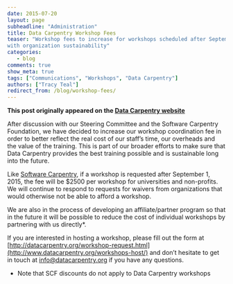 ```yaml
---
date: 2015-07-20
layout: page
subheadline: "Administration"
title: Data Carpentry Workshop Fees
teaser: "Workshop fees to increase for workshops scheduled after September 1, 2015 to help
with organization sustainability"
categories:
   - blog
comments: true
show_meta: true
tags: ["Communications", "Workshops", "Data Carpentry"]
authors: ["Tracy Teal"]
redirect_from: /blog/workshop-fees/
--- 
```


**This post originally appeared on the [Data Carpentry website](https://datacarpentry.org)**

After discussion with our Steering Committee and the Software Carpentry Foundation,
we have decided to increase our workshop coordination fee in order to better
reflect the real cost of our staff’s time, our overheads and the value of the
training. This is part of our broader efforts to make sure that Data Carpentry
provides the best training possible and is sustainable long into the future.

Like [Software Carpentry](http://software-carpentry.org/blog/), if a workshop is requested after September 1, 2015, the
fee will be $2500 per workshop for universities and non-profits. We will continue
to respond to requests for waivers from organizations that would otherwise not
be able to afford a workshop.

We are also in the process of developing an affiliate/partner program so that in the
future it will be possible to reduce the cost of individual workshops by partnering
with us directly*.

If you are interested in hosting a workshop, please fill out the form at
[http://datacarpentry.org/workshop-request.html](http://www.datacarpentry.org/workshops-host/)
and don’t hesitate to get in touch at [info@datacarpentry.org](mailto:info@datacarpentry.org) if you have any questions.

* Note that SCF discounts do not apply to Data Carpentry workshops
